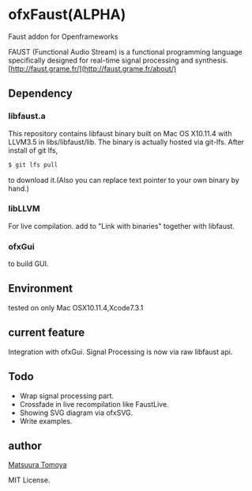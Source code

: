 # ofxFaust(ALPHA)

Faust addon for Openframeworks

FAUST (Functional Audio Stream) is a functional programming language specifically designed for real-time signal processing and synthesis.
[http://faust.grame.fr/](http://faust.grame.fr/about/)

## Dependency

### libfaust.a
This repository contains libfaust binary built on Mac OS X10.11.4 with LLVM3.5 in libs/libfaust/lib.
The binary is actually hosted via git-lfs. After install of git lfs,

```bash
$ git lfs pull
```
to download it.(Also you can replace text pointer to your own binary by hand.)

### libLLVM

For live compilation.
add to "Link with binaries" together with libfaust.

### ofxGui

to build GUI.

## Environment

tested on only Mac OSX10.11.4,Xcode7.3.1

## current feature

Integration with ofxGui.
Signal Processing is now via raw libfaust api.

## Todo

- Wrap signal processing part.
- Crossfade in live recompilation like FaustLive.
- Showing SVG diagram via ofxSVG.
- Write examples.


## author

[Matsuura Tomoya](matsuuratomoya.com)

MIT License.
